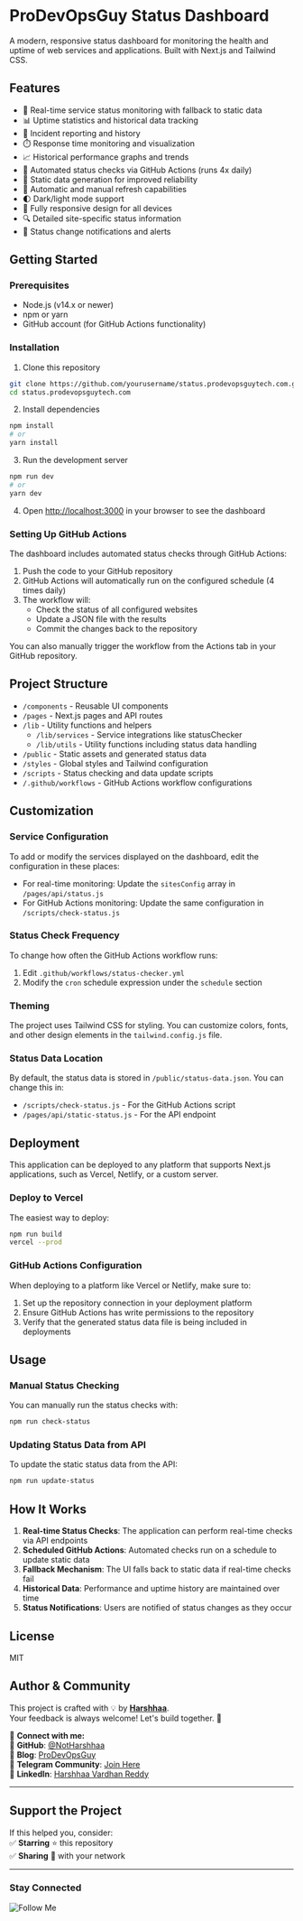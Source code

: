 # ProDevOpsGuy Status Dashboard

A modern, responsive status dashboard for monitoring the health and uptime of web services and applications. Built with Next.js and Tailwind CSS.

## Features

- 🚦 Real-time service status monitoring with fallback to static data
- 📊 Uptime statistics and historical data tracking
- 🔔 Incident reporting and history
- ⏱️ Response time monitoring and visualization
- 📈 Historical performance graphs and trends
- 🤖 Automated status checks via GitHub Actions (runs 4x daily)
- 💾 Static data generation for improved reliability
- 🔄 Automatic and manual refresh capabilities
- 🌓 Dark/light mode support
- 📱 Fully responsive design for all devices
- 🔍 Detailed site-specific status information
- 🚨 Status change notifications and alerts

## Getting Started

### Prerequisites

- Node.js (v14.x or newer)
- npm or yarn
- GitHub account (for GitHub Actions functionality)

### Installation

1. Clone this repository
```bash
git clone https://github.com/yourusername/status.prodevopsguytech.com.git
cd status.prodevopsguytech.com
```

2. Install dependencies
```bash
npm install
# or
yarn install
```

3. Run the development server
```bash
npm run dev
# or
yarn dev
```

4. Open [http://localhost:3000](http://localhost:3000) in your browser to see the dashboard

### Setting Up GitHub Actions

The dashboard includes automated status checks through GitHub Actions:

1. Push the code to your GitHub repository
2. GitHub Actions will automatically run on the configured schedule (4 times daily)
3. The workflow will:
   - Check the status of all configured websites
   - Update a JSON file with the results
   - Commit the changes back to the repository

You can also manually trigger the workflow from the Actions tab in your GitHub repository.

## Project Structure

- `/components` - Reusable UI components
- `/pages` - Next.js pages and API routes
- `/lib` - Utility functions and helpers
  - `/lib/services` - Service integrations like statusChecker
  - `/lib/utils` - Utility functions including status data handling
- `/public` - Static assets and generated status data
- `/styles` - Global styles and Tailwind configuration
- `/scripts` - Status checking and data update scripts
- `/.github/workflows` - GitHub Actions workflow configurations

## Customization

### Service Configuration

To add or modify the services displayed on the dashboard, edit the configuration in these places:

- For real-time monitoring: Update the `sitesConfig` array in `/pages/api/status.js`
- For GitHub Actions monitoring: Update the same configuration in `/scripts/check-status.js`

### Status Check Frequency

To change how often the GitHub Actions workflow runs:

1. Edit `.github/workflows/status-checker.yml`
2. Modify the `cron` schedule expression under the `schedule` section

### Theming

The project uses Tailwind CSS for styling. You can customize colors, fonts, and other design elements in the `tailwind.config.js` file.

### Status Data Location

By default, the status data is stored in `/public/status-data.json`. You can change this in:

- `/scripts/check-status.js` - For the GitHub Actions script
- `/pages/api/static-status.js` - For the API endpoint

## Deployment

This application can be deployed to any platform that supports Next.js applications, such as Vercel, Netlify, or a custom server.

### Deploy to Vercel

The easiest way to deploy:

```bash
npm run build
vercel --prod
```

### GitHub Actions Configuration

When deploying to a platform like Vercel or Netlify, make sure to:

1. Set up the repository connection in your deployment platform
2. Ensure GitHub Actions has write permissions to the repository
3. Verify that the generated status data file is being included in deployments

## Usage

### Manual Status Checking

You can manually run the status checks with:

```bash
npm run check-status
```

### Updating Status Data from API

To update the static status data from the API:

```bash
npm run update-status
```

## How It Works

1. **Real-time Status Checks**: The application can perform real-time checks via API endpoints
2. **Scheduled GitHub Actions**: Automated checks run on a schedule to update static data
3. **Fallback Mechanism**: The UI falls back to static data if real-time checks fail
4. **Historical Data**: Performance and uptime history are maintained over time
5. **Status Notifications**: Users are notified of status changes as they occur

## License

MIT

## Author & Community  

This project is crafted with 💡 by **[Harshhaa](https://github.com/NotHarshhaa)**.  
Your feedback is always welcome! Let's build together. 🚀  

📧 **Connect with me:**  
🔗 **GitHub**: [@NotHarshhaa](https://github.com/NotHarshhaa)  
🔗 **Blog**: [ProDevOpsGuy](https://blog.prodevopsguy.xyz)  
🔗 **Telegram Community**: [Join Here](https://t.me/prodevopsguy)  
🔗 **LinkedIn**: [Harshhaa Vardhan Reddy](https://www.linkedin.com/in/harshhaa-vardhan-reddy/)  

---

## Support the Project  

If this helped you, consider:  
✅ **Starring** ⭐ this repository  
✅ **Sharing** 📢 with your network  

---

### Stay Connected  

![Follow Me](https://imgur.com/2j7GSPs.png)
